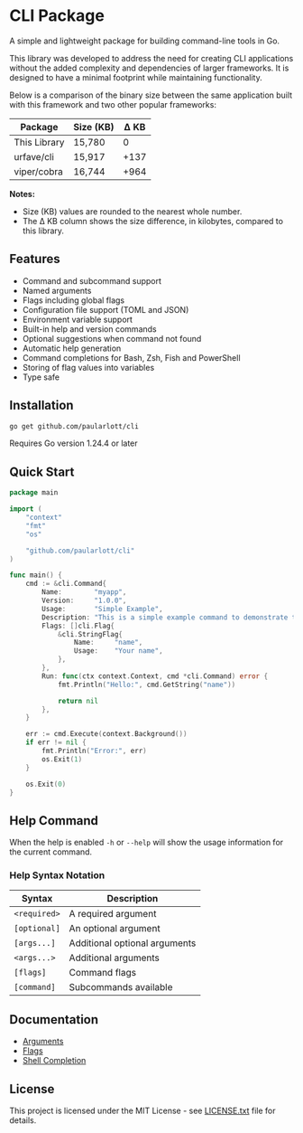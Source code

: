 # CLI Package

A simple and lightweight package for building command-line tools in Go.

This library was developed to address the need for creating CLI applications without the added complexity and dependencies of larger frameworks. It is designed to have a minimal footprint while maintaining functionality.

Below is a comparison of the binary size between the same application built with this framework and two other popular frameworks:

| Package         | Size (KB) | Δ KB  |
|-----------------|-----------|-------|
| This Library    | 15,780    | 0     |
| urfave/cli      | 15,917    | +137  |
| viper/cobra     | 16,744    | +964  |

**Notes:**
- Size (KB) values are rounded to the nearest whole number.
- The Δ KB column shows the size difference, in kilobytes, compared to this library.

## Features

- Command and subcommand support
- Named arguments
- Flags including global flags
- Configuration file support (TOML and JSON)
- Environment variable support
- Built-in help and version commands
- Optional suggestions when command not found
- Automatic help generation
- Command completions for Bash, Zsh, Fish and PowerShell
- Storing of flag values into variables
- Type safe

## Installation

```bash
go get github.com/paularlott/cli
```

Requires Go version 1.24.4 or later

## Quick Start

```go
package main

import (
	"context"
	"fmt"
	"os"

	"github.com/paularlott/cli"
)

func main() {
	cmd := &cli.Command{
		Name:        "myapp",
		Version:     "1.0.0",
		Usage:       "Simple Example",
		Description: "This is a simple example command to demonstrate the CLI package features.",
		Flags: []cli.Flag{
			&cli.StringFlag{
				Name:     "name",
				Usage:    "Your name",
			},
		},
		Run: func(ctx context.Context, cmd *cli.Command) error {
			fmt.Println("Hello:", cmd.GetString("name"))

			return nil
		},
	}

	err := cmd.Execute(context.Background())
	if err != nil {
		fmt.Println("Error:", err)
		os.Exit(1)
	}

	os.Exit(0)
}
```

## Help Command

When the help is enabled `-h` or `--help` will show the usage information for the current command.

### Help Syntax Notation

| Syntax        | Description                   |
| ------------- | ----------------------------- |
| `<required>`  | A required argument           |
| `[optional]`  | An optional argument          |
| `[args...]`   | Additional optional arguments |
| `<args...>`   | Additional arguments          |
| `[flags]`     | Command flags                 |
| `[command]`   | Subcommands available         |

## Documentation

- [Arguments](docs/arguments.md)
- [Flags](docs/flags.md)
- [Shell Completion](docs/shell_completion.md)

## License

This project is licensed under the MIT License - see [LICENSE.txt](LICENSE.txt) file for details.
